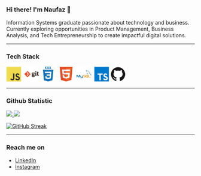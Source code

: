 ### Hi there! I'm Naufaz 👋
Information Systems graduate passionate about technology and business. Currently exploring opportunities in Product Management, Business Analysis, and Tech Entrepreneurship to create impactful digital solutions.

---
### Tech Stack
<div>
   <img src="https://github.com/devicons/devicon/blob/master/icons/javascript/javascript-original.svg" title="JavaScript" alt="JavaScript" width="40" height="40"/>&nbsp;
   <img src="https://github.com/devicons/devicon/blob/master/icons/git/git-original-wordmark.svg" title="Git" **alt="Git" width="40" height="40"/>
   <img src="https://github.com/devicons/devicon/blob/master/icons/css3/css3-plain-wordmark.svg"  title="CSS3" alt="CSS" width="40" height="40"/>&nbsp;
   <img src="https://github.com/devicons/devicon/blob/master/icons/html5/html5-original.svg" title="HTML5" alt="HTML" width="40" height="40"/>&nbsp;
   <img src="https://github.com/devicons/devicon/blob/master/icons/mysql/mysql-original-wordmark.svg" title="MySQL"  alt="MySQL" width="40" height="40"/>&nbsp;
   <img src="https://github.com/devicons/devicon/blob/master/icons/typescript/typescript-original.svg" title="Typescript" **alt="Typescript" width="40" height="40"/>
   <img src="https://github.com/devicons/devicon/blob/master/icons/github/github-original.svg" title="github" **alt="github" width="40" height="40"/>
</div>

---
### Github Statistic
<p align="left">
<a href="https://github.com/naufaz">
  <img height="180em" src="https://github-readme-stats-eight-theta.vercel.app/api?username=naufaz&show_icons=true&theme=algolia&include_all_commits=true&count_private=true"/>
  <img height="180em" src="https://github-readme-stats-eight-theta.vercel.app/api/top-langs/?username=naufaz&layout=compact&langs_count=8&theme=algolia"/>
</a>
</p>

 [![GitHub Streak](http://github-readme-streak-stats.herokuapp.com?user=naufaz&theme=algolia)](https://git.io/streak-stats)


---
### Reach me on
- <a href="https://linkedin.com/in//">LinkedIn</a>
- <a href="https://instagram.com/anaufallf/">Instagram</a>
